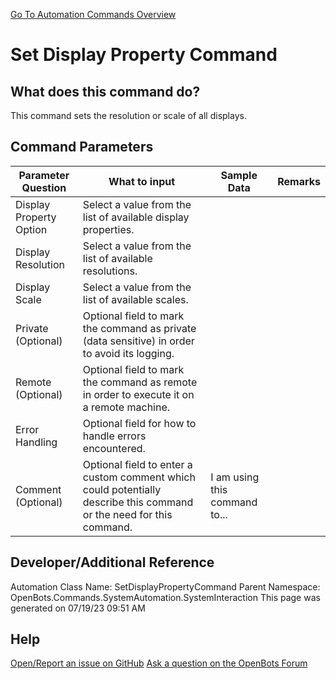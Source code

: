 <!--TITLE: Set Display Property Command -->
<!-- SUBTITLE: a command in the System Automation Commands\System Interaction group. -->
[Go To Automation Commands Overview](/automation-commands)


# Set Display Property Command


## What does this command do?
This command sets the resolution or scale of all displays.


## Command Parameters
| Parameter Question   	| What to input  	|  Sample Data 	| Remarks  	|
| ---                    | ---               | ---           | ---       |
|Display Property Option|Select a value from the list of available display properties.|||
|Display Resolution|Select a value from the list of available resolutions.|||
|Display Scale|Select a value from the list of available scales.|||
|Private (Optional)|Optional field to mark the command as private (data sensitive) in order to avoid its logging.|||
|Remote (Optional)|Optional field to mark the command as remote in order to execute it on a remote machine.|||
|Error Handling|Optional field for how to handle errors encountered.|||
|Comment (Optional)|Optional field to enter a custom comment which could potentially describe this command or the need for this command.|I am using this command to...||


## Developer/Additional Reference
Automation Class Name: SetDisplayPropertyCommand
Parent Namespace: OpenBots.Commands.SystemAutomation.SystemInteraction
This page was generated on 07/19/23 09:51 AM


## Help
[Open/Report an issue on GitHub](https://github.com/OpenBotsAI/OpenBots.Studio/issues/new)
[Ask a question on the OpenBots Forum](https://openbots.ai/forums/)
